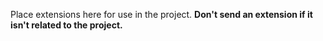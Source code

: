 Place extensions here for use in the project. **Don't send an extension if it isn't related to the project.**
